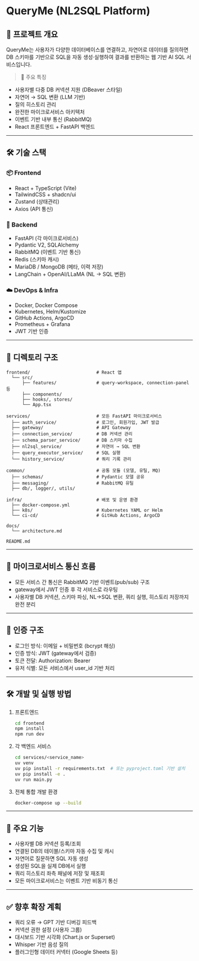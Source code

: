 # QueryMe (NL2SQL Platform)

## 📌 프로젝트 개요

QueryMe는 사용자가 다양한 데이터베이스를 연결하고, 자연어로 데이터를 질의하면
DB 스키마를 기반으로 SQL을 자동 생성·실행하여 결과를 반환하는 웹 기반 AI SQL 서비스입니다.

> 🎯 주요 특징
- 사용자별 다중 DB 커넥션 지원 (DBeaver 스타일)
- 자연어 → SQL 변환 (LLM 기반)
- 질의 히스토리 관리
- 완전한 마이크로서비스 아키텍처
- 이벤트 기반 내부 통신 (RabbitMQ)
- React 프론트엔드 + FastAPI 백엔드

---

## 🛠️ 기술 스택

### 📦 Frontend
- React + TypeScript (Vite)
- TailwindCSS + shadcn/ui
- Zustand (상태관리)
- Axios (API 통신)

### 🧩 Backend
- FastAPI (각 마이크로서비스)
- Pydantic V2, SQLAlchemy
- RabbitMQ (이벤트 기반 통신)
- Redis (스키마 캐시)
- MariaDB / MongoDB (메타, 이력 저장)
- LangChain + OpenAI/LLaMA (NL → SQL 변환)

### ☁️ DevOps & Infra
- Docker, Docker Compose
- Kubernetes, Helm/Kustomize
- GitHub Actions, ArgoCD
- Prometheus + Grafana
- JWT 기반 인증

---

## 🧱 디렉토리 구조

```
frontend/                         # React 앱
  └── src/
      ├── features/               # query-workspace, connection-panel 등
      ├── components/
      ├── hooks/, stores/
      └── App.tsx

services/                         # 모든 FastAPI 마이크로서비스
  ├── auth_service/               # 로그인, 회원가입, JWT 발급
  ├── gateway/                    # API Gateway
  ├── connection_service/         # DB 커넥션 관리
  ├── schema_parser_service/      # DB 스키마 수집
  ├── nl2sql_service/             # 자연어 → SQL 변환
  ├── query_executor_service/     # SQL 실행
  └── history_service/            # 쿼리 기록 관리

common/                           # 공통 모듈 (모델, 유틸, MQ)
  ├── schemas/                    # Pydantic 모델 공유
  ├── messaging/                  # RabbitMQ 유틸
  ├── db/, logger/, utils/

infra/                            # 배포 및 운영 환경
  ├── docker-compose.yml
  ├── k8s/                        # Kubernetes YAML or Helm
  └── ci-cd/                      # GitHub Actions, ArgoCD

docs/
  └── architecture.md

README.md
```

---

## 🔁 마이크로서비스 통신 흐름

- 모든 서비스 간 통신은 RabbitMQ 기반 이벤트(pub/sub) 구조
- gateway에서 JWT 인증 후 각 서비스로 라우팅
- 사용자별 DB 커넥션, 스키마 파싱, NL→SQL 변환, 쿼리 실행, 히스토리 저장까지 완전 분리

---

## 🔐 인증 구조

- 로그인 방식: 이메일 + 비밀번호 (bcrypt 해싱)
- 인증 방식: JWT (gateway에서 검증)
- 토큰 전달: Authorization: Bearer <token>
- 유저 식별: 모든 서비스에서 user_id 기반 처리

---

## 🛠️ 개발 및 실행 방법

1. 프론트엔드
   ```bash
   cd frontend
   npm install
   npm run dev
   ```
2. 각 백엔드 서비스
   ```bash
   cd services/<service_name>
   uv venv
   uv pip install -r requirements.txt  # 또는 pyproject.toml 기반 설치
   uv pip install -e .
   uv run main.py
   ```
3. 전체 통합 개발 환경
   ```bash
   docker-compose up --build
   ```

---

## 🎯 주요 기능
- 사용자별 DB 커넥션 등록/조회
- 연결된 DB의 테이블/스키마 자동 수집 및 캐시
- 자연어로 질문하면 SQL 자동 생성
- 생성된 SQL을 실제 DB에서 실행
- 쿼리 히스토리 좌측 패널에 저장 및 재조회
- 모든 마이크로서비스는 이벤트 기반 비동기 통신

---

## ✅ 향후 확장 계획
- 쿼리 오류 → GPT 기반 디버깅 피드백
- 커넥션 권한 설정 (사용자 그룹)
- 대시보드 기반 시각화 (Chart.js or Superset)
- Whisper 기반 음성 질의
- 플러그인형 데이터 커넥터 (Google Sheets 등)